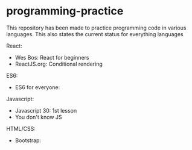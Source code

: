 # programming-practice
This repository has been made to practice programming code in various languages. This also states the current status for everything languages

React: 
* Wes Bos: React for beginners
* ReactJS.org: Conditional rendering


ES6:
* ES6 for everyone:


Javascript:
* Javascript 30: 1st lesson
* You don't know JS


HTML/CSS: 
* Bootstrap:
